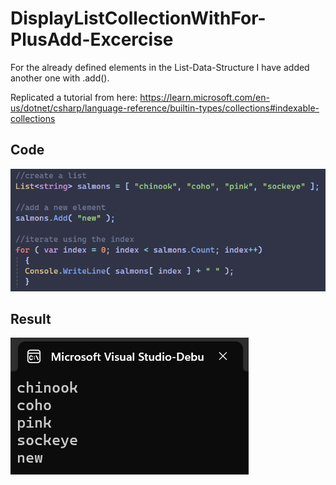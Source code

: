 # DisplayListCollectionWithFor-PlusAdd-Excercise

For the already defined elements in the List-Data-Structure I have added another one with .add().

Replicated a tutorial from here:
https://learn.microsoft.com/en-us/dotnet/csharp/language-reference/builtin-types/collections#indexable-collections

## Code
![Alt text](/Screenshots/code.png)

## Result
![Alt text](/Screenshots/result-in-console.png)